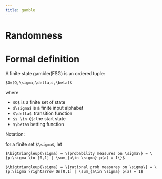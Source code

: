 ```yaml
---
title: gamble
---
```


# Randomness

# Formal definition
A finite state gambler(FSG) is an ordered tuple:

`$G=(Q,\sigma,\delta,s,\beta)$`

where

* `$Q$` is a finite set of state
* `$\sigma$` is a finite input alphabet
* `$\delta$`: transition function
* `$s \in Q$`: the start state
* `$\beta$` betting function

Notation:

for a finite set `$\sigma$`, let

`$\bigtriangleup(\sigma) = \{probability measures on \sigma\} = \{p:\sigma \to [0,1] | \sum_{a\in \sigma} p(a) = 1\}$`

`$\bigtriangleup(\sigma) = \{rational prob measures on \sigma\} = \{p:\sigma \rightarrow Qn[0,1] | \sum_{a\in \sigma} p(a) = 1$`
